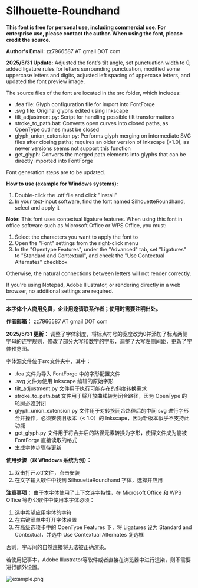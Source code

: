 # Silhouette-Roundhand

**This font is free for personal use, including commercial use. For enterprise use, please contact the author. When using the font, please credit the source.**

**Author's Email:** zz7966587 AT gmail DOT com

**2025/5/31 Update:** Adjusted the font's tilt angle, set punctuation width to 0, added ligature rules for letters surrounding punctuation, modified some uppercase letters and digits, adjusted left spacing of uppercase letters, and updated the font preview image.

The source files of the font are located in the src folder, which includes:

- .fea file: Glyph configuration file for import into FontForge
- .svg file: Original glyphs edited using Inkscape
- tilt_adjustment.py: Script for handling possible tilt transformations
- stroke_to_path.bat: Converts open curves into closed paths, as OpenType outlines must be closed
- glyph_union_extension.py: Performs glyph merging on intermediate SVG files after closing paths; requires an older version of Inkscape (<1.0), as newer versions seems not support this function
- get_glyph: Converts the merged path elements into glyphs that can be directly imported into FontForge

Font generation steps are to be updated.

**How to use (example for Windows systems):**

1. Double-click the .otf file and click "Install"
2. In your text-input software, find the font named SilhouetteRoundhand, select and apply it

**Note:** This font uses contextual ligature features. When using this font in office software such as Microsoft Office or WPS Office, you must:

1. Select the characters you want to apply the font to
2. Open the "Font" settings from the right-click menu
3. In the "Opentype Features", under the "Advanced" tab, set "Ligatures" to "Standard and Contextual", and check the "Use Contextual Alternates" checkbox

Otherwise, the natural connections between letters will not render correctly.

If you're using Notepad, Adobe Illustrator, or rendering directly in a web browser, no additional settings are required.

---

**本字体个人商用免费，企业用途请联系作者；使用时需要注明出处。**

**作者邮箱：** zz7966587 AT gmail DOT com

**2025/5/31 更新：** 调整了字体斜度，将标点符号的宽度改为0并添加了标点两侧字母的连字规则，修改了部分大写和数字的字形，调整了大写左侧间距，更新了字体预览图。

字体源文件位于src文件夹中，其中：

- .fea 文件为导入 FontForge 中的字形配置文件
- .svg 文件为使用 Inkscape 编辑的原始字形
- tilt_adjustment.py 文件用于执行可能存在的斜度转换需求
- stroke_to_path.bat 文件用于将开放曲线转为闭合路径，因为 OpenType 的轮廓必须封闭
- glyph_union_extension.py 文件用于对转换闭合路径后的中间 svg 进行字形合并操作，必须安装旧版本（< 1.0）的 Inkscape，因为新版本似乎不支持此功能
- get_glyph.py 文件用于将合并后的路径元素转换为字形，使得文件成为能被 FontForge 直接读取的格式
- 生成字体步骤待更新

**使用步骤（以 Windows 系统为例）：**

1. 双击打开.otf文件，点击安装
2. 在文字输入软件中找到 SilhouetteRoundhand 字体，选择并应用

**注意事项：** 由于本字体使用了上下文连字特性，在 Microsoft Office 和 WPS Office 等办公软件中使用本字体必须：

1. 选中希望应用字体的字符
2. 在右键菜单中打开字体设置
3. 在高级选项卡中的 OpenType Features 下，将 Ligatures 设为 Standard and Contextual，并选中 Use Contextual Alternates 复选框

否则，字母间的自然连接将无法被正确渲染。

若使用记事本，Adobe Illustrator等软件或者直接在浏览器中进行渲染，则不需要进行额外设置。

![example.png](https://raw.githubusercontent.com/sil-z/Silhouette-Roundhand/refs/heads/main/example.png)
